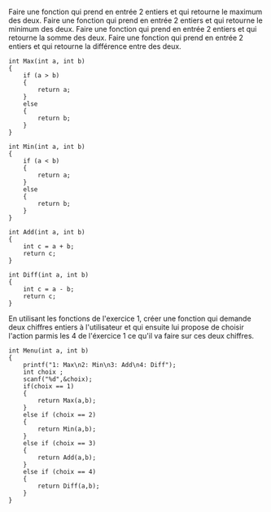 
Faire une fonction qui prend en entrée 2 entiers et qui retourne le maximum des deux.
Faire une fonction qui prend en entrée 2 entiers et qui retourne le minimum des deux.
Faire une fonction qui prend en entrée 2 entiers et qui retourne la somme des deux.
Faire une fonction qui prend en entrée 2 entiers et qui retourne la différence entre des deux.

```
int Max(int a, int b)
{
    if (a > b)
    {
        return a;
    }
    else
    {
        return b;
    }
}
```

```
int Min(int a, int b)
{
    if (a < b)
    {
        return a;
    }
    else
    {
        return b;
    }
}
```

```
int Add(int a, int b)
{
    int c = a + b;
    return c;
}
```

```
int Diff(int a, int b)
{
    int c = a - b;
    return c;
}
```

En utilisant les fonctions de l'exercice 1, créer une fonction qui demande deux chiffres entiers à l'utilisateur et qui ensuite lui propose de choisir l'action
parmis les 4 de l'éxercice 1 ce qu'il va faire sur ces deux chiffres.

```
int Menu(int a, int b)
{
    printf("1: Max\n2: Min\n3: Add\n4: Diff");
    int choix ;
    scanf("%d",&choix);
    if(choix == 1)
    {
        return Max(a,b);
    }
    else if (choix == 2)
    {
        return Min(a,b);
    }
    else if (choix == 3)
    {
        return Add(a,b);
    }
    else if (choix == 4)
    {
        return Diff(a,b);
    }
}
```
